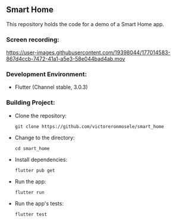 ## Smart Home

This repository holds the code for a demo of a Smart Home app.

### Screen recording:



https://user-images.githubusercontent.com/19398044/177014583-867d4ccb-7472-41a1-a5e3-58e044bad4ab.mov


### Development Environment:

 - Flutter (Channel stable, 3.0.3)

### Building Project:
- Clone the repository: 
 
      git clone https://github.com/victoreronmosele/smart_home

- Change to the directory:
     
      cd smart_home

- Install dependencies:
     
      flutter pub get

- Run the app:
     
      flutter run

- Run the app's tests:
     
      flutter test
